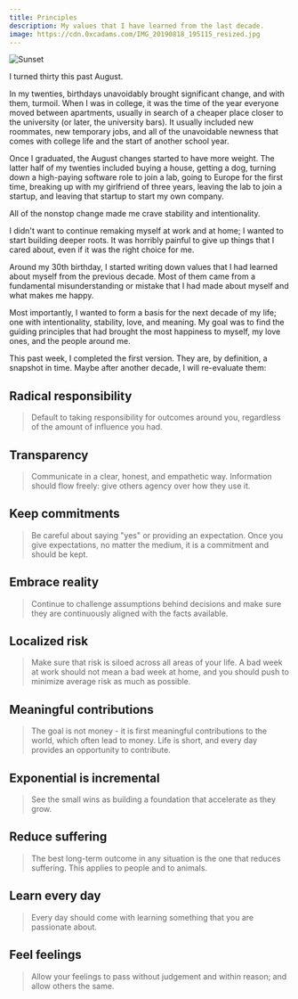 ```yaml
---
title: Principles
description: My values that I have learned from the last decade.
image: https://cdn.0xcadams.com/IMG_20190818_195115_resized.jpg
---
```

![Sunset](https://cdn.0xcadams.com/IMG_20190818_195115_resized.jpg)

I turned thirty this past August.

In my twenties, birthdays unavoidably brought significant change, and with them, turmoil. When I was in college, it was the time of the year everyone moved between apartments, usually in search of a cheaper place closer to the university (or later, the university bars). It usually included new roommates, new temporary jobs, and all of the unavoidable newness that comes with college life and the start of another school year.

Once I graduated, the August changes started to have more weight. The latter half of my twenties included buying a house, getting a dog, turning down a high-paying software role to join a lab, going to Europe for the first time, breaking up with my girlfriend of three years, leaving the lab to join a startup, and leaving that startup to start my own company.

All of the nonstop change made me crave stability and intentionality.

I didn't want to continue remaking myself at work and at home; I wanted to start building deeper roots. It was horribly painful to give up things that I cared about, even if it was the right choice for me.

Around my 30th birthday, I started writing down values that I had learned about myself from the previous decade. Most of them came from a fundamental misunderstanding or mistake that I had made about myself and what makes me happy.

Most importantly, I wanted to form a basis for the next decade of my life; one with intentionality, stability, love, and meaning. My goal was to find the guiding principles that had brought the most happiness to myself, my love ones, and the people around me.

This past week, I completed the first version. They are, by definition, a snapshot in time. Maybe after another decade, I will re-evaluate them:

## Radical responsibility

> Default to taking responsibility for outcomes around you, regardless of the amount of influence you had.

## Transparency

> Communicate in a clear, honest, and empathetic way. Information should flow freely: give others agency over how they use it.

## Keep commitments

> Be careful about saying "yes" or providing an expectation. Once you give expectations, no matter the medium, it is a commitment and should be kept.

## Embrace reality

> Continue to challenge assumptions behind decisions and make sure they are continuously aligned with the facts available.

## Localized risk

> Make sure that risk is siloed across all areas of your life. A bad week at work should not mean a bad week at home, and you should push to minimize average risk as much as possible.

## Meaningful contributions

> The goal is not money - it is first meaningful contributions to the world, which often lead to money. Life is short, and every day provides an opportunity to contribute.

## Exponential is incremental

> See the small wins as building a foundation that accelerate as they grow.

## Reduce suffering

> The best long-term outcome in any situation is the one that reduces suffering. This applies to people and to animals.

## Learn every day

> Every day should come with learning something that you are passionate about.

## Feel feelings

> Allow your feelings to pass without judgement and within reason; and allow others the same.
